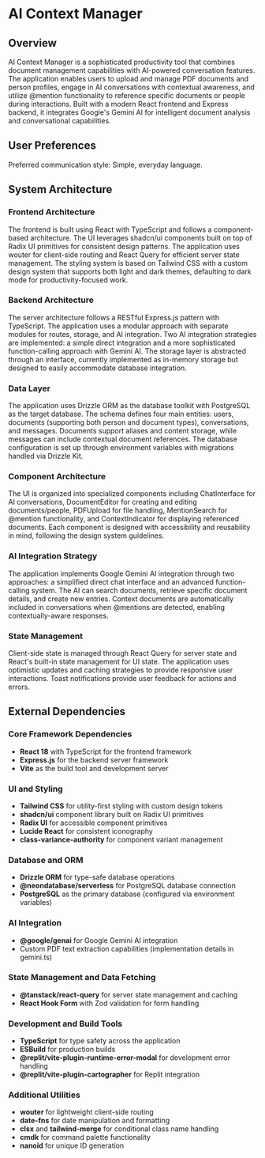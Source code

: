 # AI Context Manager

## Overview

AI Context Manager is a sophisticated productivity tool that combines document management capabilities with AI-powered conversation features. The application enables users to upload and manage PDF documents and person profiles, engage in AI conversations with contextual awareness, and utilize @mention functionality to reference specific documents or people during interactions. Built with a modern React frontend and Express backend, it integrates Google's Gemini AI for intelligent document analysis and conversational capabilities.

## User Preferences

Preferred communication style: Simple, everyday language.

## System Architecture

### Frontend Architecture
The frontend is built using React with TypeScript and follows a component-based architecture. The UI leverages shadcn/ui components built on top of Radix UI primitives for consistent design patterns. The application uses wouter for client-side routing and React Query for efficient server state management. The styling system is based on Tailwind CSS with a custom design system that supports both light and dark themes, defaulting to dark mode for productivity-focused work.

### Backend Architecture
The server architecture follows a RESTful Express.js pattern with TypeScript. The application uses a modular approach with separate modules for routes, storage, and AI integration. Two AI integration strategies are implemented: a simple direct integration and a more sophisticated function-calling approach with Gemini AI. The storage layer is abstracted through an interface, currently implemented as in-memory storage but designed to easily accommodate database integration.

### Data Layer
The application uses Drizzle ORM as the database toolkit with PostgreSQL as the target database. The schema defines four main entities: users, documents (supporting both person and document types), conversations, and messages. Documents support aliases and content storage, while messages can include contextual document references. The database configuration is set up through environment variables with migrations handled via Drizzle Kit.

### Component Architecture
The UI is organized into specialized components including ChatInterface for AI conversations, DocumentEditor for creating and editing documents/people, PDFUpload for file handling, MentionSearch for @mention functionality, and ContextIndicator for displaying referenced documents. Each component is designed with accessibility and reusability in mind, following the design system guidelines.

### AI Integration Strategy
The application implements Google Gemini AI integration through two approaches: a simplified direct chat interface and an advanced function-calling system. The AI can search documents, retrieve specific document details, and create new entries. Context documents are automatically included in conversations when @mentions are detected, enabling contextually-aware responses.

### State Management
Client-side state is managed through React Query for server state and React's built-in state management for UI state. The application uses optimistic updates and caching strategies to provide responsive user interactions. Toast notifications provide user feedback for actions and errors.

## External Dependencies

### Core Framework Dependencies
- **React 18** with TypeScript for the frontend framework
- **Express.js** for the backend server framework
- **Vite** as the build tool and development server

### UI and Styling
- **Tailwind CSS** for utility-first styling with custom design tokens
- **shadcn/ui** component library built on Radix UI primitives
- **Radix UI** for accessible component primitives
- **Lucide React** for consistent iconography
- **class-variance-authority** for component variant management

### Database and ORM
- **Drizzle ORM** for type-safe database operations
- **@neondatabase/serverless** for PostgreSQL database connection
- **PostgreSQL** as the primary database (configured via environment variables)

### AI Integration
- **@google/genai** for Google Gemini AI integration
- Custom PDF text extraction capabilities (implementation details in gemini.ts)

### State Management and Data Fetching
- **@tanstack/react-query** for server state management and caching
- **React Hook Form** with Zod validation for form handling

### Development and Build Tools
- **TypeScript** for type safety across the application
- **ESBuild** for production builds
- **@replit/vite-plugin-runtime-error-modal** for development error handling
- **@replit/vite-plugin-cartographer** for Replit integration

### Additional Utilities
- **wouter** for lightweight client-side routing
- **date-fns** for date manipulation and formatting
- **clsx** and **tailwind-merge** for conditional class name handling
- **cmdk** for command palette functionality
- **nanoid** for unique ID generation